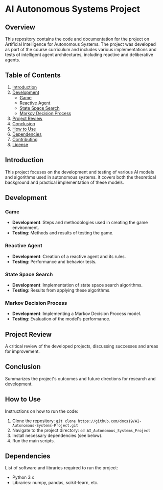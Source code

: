 # AI Autonomous Systems Project

## Overview
This repository contains the code and documentation for the project on Artificial Intelligence for Autonomous Systems. The project was developed as part of the course curriculum and includes various implementations and tests of intelligent agent architectures, including reactive and deliberative agents.

## Table of Contents
1. [Introduction](#introduction)
2. [Development](#development)
   - [Game](#game)
   - [Reactive Agent](#reactive-agent)
   - [State Space Search](#state-space-search)
   - [Markov Decision Process](#markov-decision-process)
3. [Project Review](#project-review)
4. [Conclusion](#conclusion)
5. [How to Use](#how-to-use)
6. [Dependencies](#dependencies)
7. [Contributing](#contributing)
8. [License](#license)

## Introduction
This project focuses on the development and testing of various AI models and algorithms used in autonomous systems. It covers both the theoretical background and practical implementation of these models.

## Development
### Game
- **Development**: Steps and methodologies used in creating the game environment.
- **Testing**: Methods and results of testing the game.

### Reactive Agent
- **Development**: Creation of a reactive agent and its rules.
- **Testing**: Performance and behavior tests.

### State Space Search
- **Development**: Implementation of state space search algorithms.
- **Testing**: Results from applying these algorithms.

### Markov Decision Process
- **Development**: Implementing a Markov Decision Process model.
- **Testing**: Evaluation of the model's performance.

## Project Review
A critical review of the developed projects, discussing successes and areas for improvement.

## Conclusion
Summarizes the project's outcomes and future directions for research and development.

## How to Use
Instructions on how to run the code:
1. Clone the repository: `git clone https://github.com/dmcs19/AI-Autonomous-Systems-Project.git`
2. Navigate to the project directory: `cd AI_Autonomous_Systems_Project`
3. Install necessary dependencies (see below).
4. Run the main scripts.

## Dependencies
List of software and libraries required to run the project:
- Python 3.x
- Libraries: numpy, pandas, scikit-learn, etc.

